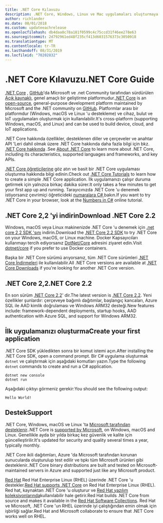 ```yaml
---
title: .NET Core Kılavuzu
description: .NET Core, Windows, Linux ve Mac uygulamaları oluşturmaya yönelik modüler ve yüksek performanslı bir uygulamasıdır. Başlamak için .NET Core hakkında bilgi edinin.
author: richlander
ms.date: 08/01/2018
ms.custom: updateeachrelease
ms.openlocfilehash: db4daa8c78a181f0599c4c75ccd31f46ee278e63
ms.sourcegitcommit: 2d792961ed48f235cf413d6031576373c3050918
ms.translationtype: MT
ms.contentlocale: tr-TR
ms.lasthandoff: 08/31/2019
ms.locfileid: "70202832"
---
```

# <a name="net-core-guide"></a><span data-ttu-id="62a14-104">.NET Core Kılavuzu</span><span class="sxs-lookup"><span data-stu-id="62a14-104">.NET Core Guide</span></span>

<span data-ttu-id="62a14-105">[.NET Core](about.md) , [GitHub](https://github.com/dotnet/core)'da Microsoft ve .net Community tarafından sürdürülen [Açık kaynaklı](https://github.com/dotnet/coreclr/blob/master/LICENSE.TXT), genel amaçlı bir geliştirme platformudur.</span><span class="sxs-lookup"><span data-stu-id="62a14-105">[.NET Core](about.md) is an [open-source](https://github.com/dotnet/coreclr/blob/master/LICENSE.TXT), general-purpose development platform maintained by Microsoft and the .NET community on [GitHub](https://github.com/dotnet/core).</span></span> <span data-ttu-id="62a14-106">Platformlar arası bir platformdur (Windows, macOS ve Linux 'u destekleme) ve cihaz, bulut ve IoT uygulamaları oluşturmak için kullanılabilir.</span><span class="sxs-lookup"><span data-stu-id="62a14-106">It's cross-platform (supporting Windows, macOS, and Linux) and can be used to build device, cloud, and IoT applications.</span></span>

<span data-ttu-id="62a14-107">.NET Core hakkında özellikler, desteklenen diller ve çerçeveler ve anahtar API 'Leri dahil olmak üzere .NET Core hakkında daha fazla bilgi için bkz. [.NET Core hakkında](about.md) .</span><span class="sxs-lookup"><span data-stu-id="62a14-107">See [About .NET Core](about.md) to learn more about .NET Core, including its characteristics, supported languages and frameworks, and key APIs.</span></span>

<span data-ttu-id="62a14-108">[.NET Core öğreticilerine](tutorials/index.md) göz atın ve basit bir .NET Core uygulaması oluşturma hakkında bilgi edinin.</span><span class="sxs-lookup"><span data-stu-id="62a14-108">Check out [.NET Core Tutorials](tutorials/index.md) to learn how to create a simple .NET Core application.</span></span> <span data-ttu-id="62a14-109">İlk uygulamanızı çalışır duruma getirmek için yalnızca birkaç dakika sürer.</span><span class="sxs-lookup"><span data-stu-id="62a14-109">It only takes a few minutes to get your first app up and running.</span></span> <span data-ttu-id="62a14-110">Tarayıcınızda .NET Core 'u denemek istiyorsanız çevrimiçi öğreticideki [numaralara C# ](../csharp/tutorials/intro-to-csharp/numbers-in-csharp.yml) bakın.</span><span class="sxs-lookup"><span data-stu-id="62a14-110">If you want to try .NET Core in your browser, look at the [Numbers in C#](../csharp/tutorials/intro-to-csharp/numbers-in-csharp.yml) online tutorial.</span></span>

## <a name="download-net-core-22"></a><span data-ttu-id="62a14-111">.NET Core 2,2 'yi indirin</span><span class="sxs-lookup"><span data-stu-id="62a14-111">Download .NET Core 2.2</span></span>

<span data-ttu-id="62a14-112">Windows, macOS veya Linux makinenizde .NET Core 'u denemek için [.net core 2,2 SDK 'sını](https://www.microsoft.com/net/download) indirin.</span><span class="sxs-lookup"><span data-stu-id="62a14-112">Download the [.NET Core  2.2 SDK](https://www.microsoft.com/net/download) to try .NET Core on your Windows, macOS, or Linux machine.</span></span> <span data-ttu-id="62a14-113">Docker Kapsayıcıları kullanmayı tercih ediyorsanız [DotNet/Core](https://hub.docker.com/_/microsoft-dotnet-core/) adresini ziyaret edin.</span><span class="sxs-lookup"><span data-stu-id="62a14-113">Visit [dotnet/core](https://hub.docker.com/_/microsoft-dotnet-core/) if you prefer to use Docker containers.</span></span>

<span data-ttu-id="62a14-114">Başka bir .NET Core sürümü arıyorsanız, tüm .NET Core sürümleri [.NET Core İndirmeleri](https://www.microsoft.com/net/download/archives) ile kullanılabilir.</span><span class="sxs-lookup"><span data-stu-id="62a14-114">All .NET Core versions are available at [.NET Core Downloads](https://www.microsoft.com/net/download/archives) if you're looking for another .NET Core version.</span></span>

## <a name="net-core-22"></a><span data-ttu-id="62a14-115">.NET Core 2,2</span><span class="sxs-lookup"><span data-stu-id="62a14-115">.NET Core 2.2</span></span>

<span data-ttu-id="62a14-116">En son sürüm [.NET Core 2,2](whats-new/dotnet-core-2-2.md)' dir.</span><span class="sxs-lookup"><span data-stu-id="62a14-116">The latest version is [.NET Core 2.2](whats-new/dotnet-core-2-2.md).</span></span> <span data-ttu-id="62a14-117">Yeni özellikler şunlardır: çerçeveye bağımlı dağıtımlar, başlangıç kancaları, Azure SQL ile AAD kimlik doğrulaması ve Windows ARM32 desteği.</span><span class="sxs-lookup"><span data-stu-id="62a14-117">New features include: framework-dependent deployments, startup hooks, AAD authentication with Azure SQL, and support for Windows ARM32.</span></span>

## <a name="create-your-first-application"></a><span data-ttu-id="62a14-118">İlk uygulamanızı oluşturma</span><span class="sxs-lookup"><span data-stu-id="62a14-118">Create your first application</span></span>

<span data-ttu-id="62a14-119">.NET Core SDK yükledikten sonra bir komut istemi açın.</span><span class="sxs-lookup"><span data-stu-id="62a14-119">After installing the .NET Core SDK, open a command prompt.</span></span> <span data-ttu-id="62a14-120">Bir C# uygulama oluşturmak `dotnet` ve çalıştırmak için aşağıdaki komutları yazın.</span><span class="sxs-lookup"><span data-stu-id="62a14-120">Type the following `dotnet` commands to create and run a C# application.</span></span>

```console
dotnet new console
dotnet run
```

<span data-ttu-id="62a14-121">Aşağıdaki çıktıyı görmeniz gerekir:</span><span class="sxs-lookup"><span data-stu-id="62a14-121">You should see the following output:</span></span>

```output
Hello World!
```

## <a name="support"></a><span data-ttu-id="62a14-122">Destek</span><span class="sxs-lookup"><span data-stu-id="62a14-122">Support</span></span>

<span data-ttu-id="62a14-123">.NET Core, Windows, macOS ve Linux 'ta [Microsoft tarafından desteklenir](https://www.microsoft.com/net/support/policy).</span><span class="sxs-lookup"><span data-stu-id="62a14-123">.NET Core is [supported by Microsoft](https://www.microsoft.com/net/support/policy), on Windows, macOS and Linux.</span></span> <span data-ttu-id="62a14-124">Genellikle ayda bir yılda birkaç kez güvenlik ve kalite için güncelleştirilir.</span><span class="sxs-lookup"><span data-stu-id="62a14-124">It's updated for security and quality several times a year, typically monthly.</span></span>

<span data-ttu-id="62a14-125">.NET Core ikili dağıtımları, Azure 'da Microsoft tarafından korunan sunucularda oluşturulup test edilir ve tıpkı tüm Microsoft ürünleri gibi desteklenir.</span><span class="sxs-lookup"><span data-stu-id="62a14-125">.NET Core binary distributions are built and tested on Microsoft-maintained servers in Azure and supported just like any Microsoft product.</span></span>

<span data-ttu-id="62a14-126">[Red Hat](http://redhatloves.net/) Red Hat Enterprise Linux (RHEL) üzerinde .NET Core 'u destekler.</span><span class="sxs-lookup"><span data-stu-id="62a14-126">[Red Hat supports .NET Core](http://redhatloves.net/) on Red Hat Enterprise Linux (RHEL).</span></span> <span data-ttu-id="62a14-127">Red hat, kaynaktan .NET Core 'u oluşturur ve [Red Hat yazılım koleksiyonlarında](https://developers.redhat.com/products/softwarecollections/overview/)kullanılabilir hale getirir.</span><span class="sxs-lookup"><span data-stu-id="62a14-127">Red Hat builds .NET Core from source and makes it available in the [Red Hat Software Collections](https://developers.redhat.com/products/softwarecollections/overview/).</span></span> <span data-ttu-id="62a14-128">Red Hat ve Microsoft, .NET Core 'un RHEL üzerinde iyi çalıştığından emin olmak için işbirliği sağlar.</span><span class="sxs-lookup"><span data-stu-id="62a14-128">Red Hat and Microsoft collaborate to ensure that .NET Core works well on RHEL.</span></span>
